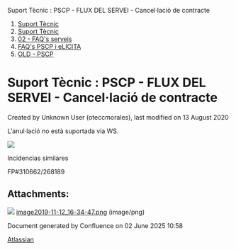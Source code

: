 Suport Tècnic : PSCP - FLUX DEL SERVEI - Cancel·lació de contracte  

1.  [Suport Tècnic](index.html)
2.  [Suport Tècnic](13893782.html)
3.  [02 - FAQ's serveis](26313393.html)
4.  [FAQ's PSCP i eLICITA](28705587.html)
5.  [OLD - PSCP](OLD---PSCP_93356826.html)

Suport Tècnic : PSCP - FLUX DEL SERVEI - Cancel·lació de contracte
==================================================================

Created by Unknown User (oteccmorales), last modified on 13 August 2020

  

L'anul·lació no està suportada via WS.

  

![](attachments/30867576/30867577.png)  

Incidencias similares

FP#310662/268189

  

Attachments:
------------

![](images/icons/bullet_blue.gif) [image2019-11-12\_16-34-47.png](attachments/30867576/30867577.png) (image/png)  

Document generated by Confluence on 02 June 2025 10:58

[Atlassian](http://www.atlassian.com/)